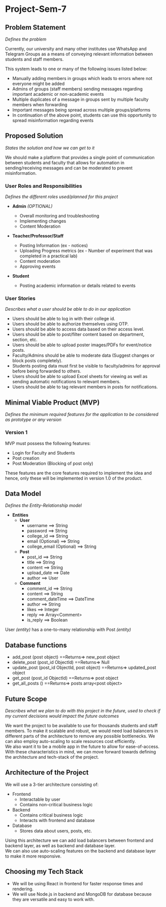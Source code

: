 # Project-Sem-7

## Problem Statement
_Defines the problem_

Currently, our university and many other institutes use WhatsApp and Telegram Groups as a means of conveying relevant information between students and staff members.

This system leads to one or many of the following issues listed below:
* Manually adding members in groups which leads to errors where not everyone might be added
* Admins of groups (staff members) sending messages regarding important academic or non-academic events
* Multiple duplicates of a message in groups sent by multiple faculty members when forwarding
* Important messages being spread across multiple groups/platforms
* In continuation of the above point, students can use this opportunity to spread misinformation regarding events

## Proposed Solution
_States the solution and how we can get to it_

We should make a platform that provides a single point of communication between students and faculty that allows for automation in sending/receiving messages and can be moderated to prevent misinformation.

### User Roles and Responsibilities
_Defines the different roles used/planned for this project_
* **Admin** _(OPTIONAL)_
    * Overall monitoring and troubleshooting
    * Implementing changes
    * Content Moderation

* **Teacher/Professor/Staff**
    * Posting Information (ex - notices)
    * Uploading Progress metrics (ex - Number of experiment that was completed in a practical lab)
    * Content moderation
    * Approving events

* **Student**
    * Posting academic information or details related to events

### User Stories
_Describes what a user should be able to do in our application_

* Users should be able to log in with their college id.
* Users should be able to authorize themselves using OTP.
* Users should be able to access data based on their access level.
* Users should be able to post/filter content based on department, section, etc.
* Users should be able to upload poster images/PDFs for event/notice posts.
* Faculty/Admins should be able to moderate data (Suggest changes or block posts completely).
* Students posting data must first be visible to faculty/admins for approval before being forwarded to others.
* Users should be able to upload Excel sheets for viewing as well as sending automatic notifications to relevant members.
* Users should be able to tag relevant members in posts for notifications.

## Minimal Viable Product (MVP)
_Defines the minimum required features for the application to be considered as prototype or any version_

### Version 1
MVP must possess the following features:
* Login for Faculty and Students
* Post creation
* Post Moderation (Blocking of post only)

These features are the core features required to implement the idea and hence, only these will be implemented in version 1.0 of the product.

## Data Model
_Defines the Entity-Relationship model_

* **Entities**
    * **User**
        * username ==> String
        * password ==> String
        * college_id ==> String
        * email (Optional) ==> String
        * college_email (Optional) ==> String
    * **Post**
        * post_id ==> String
        * title ==> String
        * content ==> String
        * upload_date ==> Date
        * author ==> User
    * **Comment**
        * comment_id ==> String
        * content ==> String
        * comment_dateTime ==> DateTime
        * author ==> String
        * likes ==> Integer
        * reply ==> Array\<Comment\>
        * is_reply ==> Boolean

User _(entity)_ has a one-to-many relationship with Post _(entity)_

## Database functions

- add_post (post object) ==Returns=> new_post object
- delete_post (post_id ObjectId) ==Returns=> Null
- update_post (post_id ObjectId, post object) ==Returns=> updated_post object
- get_post (post_id ObjectId) ==Returns=> post object
- get_all_posts () ==Returns=> posts array\<post object\>

## Future Scope
_Describes what we plan to do with this project in the future, used to check if my current decisions would impact the future outcomes_

We want the project to be available to use for thousands students and staff members. To make it scalable and robust, we would need load balancers in different parts of the architecture to remove any possible bottlenecks. We can also employ auto-scaling to scale resources cost efficiently.<br>
We also want it to be a mobile app in the future to allow for ease-of-access.<br>
With these characteristics in mind, we can move forward towards defining the architecture and tech-stack of the project.

## Architecture of the Project

We will use a 3-tier architecture consisting of:
* Frontend
    * Interactable by user
    * Contains non-critical business logic
* Backend
    * Contains critical business logic
    * Interacts with frontend and database
* Database
    * Stores data about users, posts, etc.

Using this architecture we can add load balancers between frontend and backend layer, as well as backend and database layer.<br>
We can also use auto-scaling features on the backend and database layer to make it more responsive.

## Choosing my Tech Stack
* We will be using React in frontend for faster response times and rendering.
* We will use Node.js in backend and MongoDB for database because they are versatile and easy to work with.